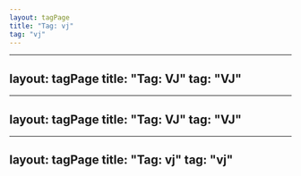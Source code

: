 ```yaml
---
layout: tagPage
title: "Tag: vj"
tag: "vj"
---
```

---
layout: tagPage
title: "Tag: VJ"
tag: "VJ"
---
---
layout: tagPage
title: "Tag: VJ"
tag: "VJ"
---
---
layout: tagPage
title: "Tag: vj"
tag: "vj"
---
